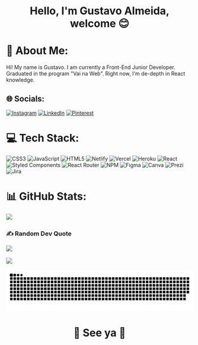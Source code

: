 <h1 align="center" >Hello, I'm Gustavo Almeida, welcome 😊</h1>


# 💫 About Me:
Hi! My name is Gustavo. I am currently a Front-End Junior Developer. Graduated in the program "Vai na Web". Right now, I'm de-depth in React knowledge.


## 🌐 Socials:
[![Instagram](https://img.shields.io/badge/Instagram-%23E4405F.svg?logo=Instagram&logoColor=white)](https://instagram.com/gualmda) [![LinkedIn](https://img.shields.io/badge/LinkedIn-%230077B5.svg?logo=linkedin&logoColor=white)](https://linkedin.com/in/gustavo-almeida-421044246) [![Pinterest](https://img.shields.io/badge/Pinterest-%23E60023.svg?logo=Pinterest&logoColor=white)](https://pinterest.com/12Gus21) 

# 💻 Tech Stack:
![CSS3](https://img.shields.io/badge/css3-%231572B6.svg?style=for-the-badge&logo=css3&logoColor=white) ![JavaScript](https://img.shields.io/badge/javascript-%23323330.svg?style=for-the-badge&logo=javascript&logoColor=%23F7DF1E) ![HTML5](https://img.shields.io/badge/html5-%23E34F26.svg?style=for-the-badge&logo=html5&logoColor=white) ![Netlify](https://img.shields.io/badge/netlify-%23000000.svg?style=for-the-badge&logo=netlify&logoColor=#00C7B7) ![Vercel](https://img.shields.io/badge/vercel-%23000000.svg?style=for-the-badge&logo=vercel&logoColor=white) ![Heroku](https://img.shields.io/badge/heroku-%23430098.svg?style=for-the-badge&logo=heroku&logoColor=white) ![React](https://img.shields.io/badge/react-%2320232a.svg?style=for-the-badge&logo=react&logoColor=%2361DAFB) ![Styled Components](https://img.shields.io/badge/styled--components-DB7093?style=for-the-badge&logo=styled-components&logoColor=white) ![React Router](https://img.shields.io/badge/React_Router-CA4245?style=for-the-badge&logo=react-router&logoColor=white) ![NPM](https://img.shields.io/badge/NPM-%23000000.svg?style=for-the-badge&logo=npm&logoColor=white) 	![Figma](https://img.shields.io/badge/figma-%23F24E1E.svg?style=for-the-badge&logo=figma&logoColor=white) ![Canva](https://img.shields.io/badge/Canva-%2300C4CC.svg?style=for-the-badge&logo=Canva&logoColor=white) ![Prezi](https://img.shields.io/badge/Prezi-%23000000.svg?style=for-the-badge&logo=Prezi&logoColor=white) ![Jira](https://img.shields.io/badge/jira-%230A0FFF.svg?style=for-the-badge&logo=jira&logoColor=white)
# 📊 GitHub Stats:
![](https://github-readme-streak-stats.herokuapp.com/?user=12Gustavo21&theme=vue-dark&hide_border=false)<br/>

### ✍️ Random Dev Quote
![](https://quotes-github-readme.vercel.app/api?type=horizontal&theme=radical)

[![](https://visitcount.itsvg.in/api?id=12Gustavo21&icon=0&color=3)](https://visitcount.itsvg.in)
  
 
  ![Snake animation](https://github.com/12Gustavo21/12Gustavo21/blob/output/github-contribution-grid-snake.svg) 
</div>
<h1 align="center">🤗 See ya 🤗</h1>
